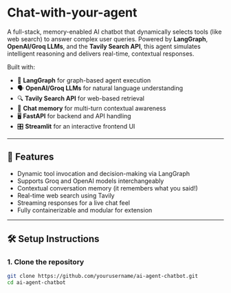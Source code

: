 # Chat-with-your-agent

A full-stack, memory-enabled AI chatbot that dynamically selects tools (like web search) to answer complex user queries. Powered by **LangGraph**, **OpenAI/Groq LLMs**, and the **Tavily Search API**, this agent simulates intelligent reasoning and delivers real-time, contextual responses.

Built with:
- 🔧 **LangGraph** for graph-based agent execution
- 🗣️ **OpenAI/Groq LLMs** for natural language understanding
- 🔍 **Tavily Search API** for web-based retrieval
- 🧠 **Chat memory** for multi-turn contextual awareness
- 🖥️ **FastAPI** for backend and API handling
- 🎛️ **Streamlit** for an interactive frontend UI

---

## 🚀 Features

- Dynamic tool invocation and decision-making via LangGraph
- Supports Groq and OpenAI models interchangeably
- Contextual conversation memory (it remembers what you said!)
- Real-time web search using Tavily
- Streaming responses for a live chat feel
- Fully containerizable and modular for extension

---

## 🛠️ Setup Instructions

### 1. Clone the repository
```bash
git clone https://github.com/yourusername/ai-agent-chatbot.git
cd ai-agent-chatbot
